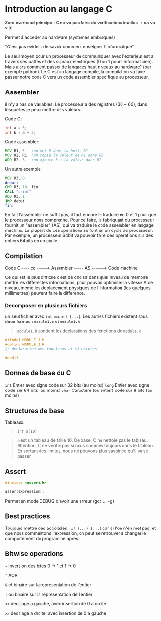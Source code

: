 # Introduction au langage C

Zero overhead principe : C ne va pas faire de verifications inutiles -> ca va vite

Permet d'acceder au hardware (systemes embarques)

"C'est pas evident de savoir comment enseigner l'informatique"

Le seul moyen pour un processeur de communiquer avec l'exterieur est a travers ses pattes et des signaux electriques (0 ou 1 pour l'informaticien).
Mais alors comment passer de langages haut niveaux au hardware? (par exemple python). Le C est un langage compile, la compilation va faire passer notre code
C vers un code assembler specifique au processeur.

## Assembler

il n'y a pas de variables. Le processeur a des registres (30 ~ 60), dans lesquelles je peux mettre des valeurs.

Code C :
```C
int a = 5;
int b = a + 3;
```

Code assembler:
```asm
MOV R1, 5	;on met 5 dans la boite R1
MOV R2, R1	;on copie la valeur de R1 dans R2
ADD R2, 3	;on ajoute 3 a la valeur dans R2
```
Un autre exemple:
```asm
MOV R3, 0
debut:
CMP R3, 10, fin
CALL "print"
ADD R3, 1
JMP debut
fin:
```

En fait l'assembler ne suffit pas, il faut encore le traduire en 0 et 1 pour que le processeur nous comprenne.
Pour ce faire, le fabriquant du processeur fournit un "assembler" (AS), qui va traduire le code assembler en langage machine.
La plupart de ces operations se font en un cycle de processeur. Par exemple, un processeur 64bit va pouvoir faire des operations sur des
entiers 64bits en un cycle.

## Compilation

Code C  ---- cc ---->	Assembler   ----- AS ----->	Code machine

Ce qui est le plus difficile c'est de choisir dans quel niveau de memoire mettre les differentes informations, pour pouvoir optimiser la vitesse
A ce niveau, meme les deplacement physiques de l'information (les quelques millimettres) peuvent faire la difference.

### Decomposer en plusieurs fichiers

un seul fichier avec `int main() {...}`. Les autres fichiers existent sous deux formes : `module1.c` et `module1.h`
>`module1.h` contient les declarations des fonctions de `module.c`
>
```C
#ifndef MODULE_1_H
#define MODULE_1_H
// declaration des fonctions et structures

#endif
```


## Donnes de base du C

`int` Entier avec signe code sur 32 bits (au moins)
`long` Entier avec signe code sur 64 bits (au moins)
`char` Caractere (ou entier) code sur 8 bits (au moins)

## Structures de base

Tableaux:
> `int a[10]`

>`a` est un tableau de taille 10. De base, C ne nettoie pas le tableau. Attention, C ne verifie pas si nous sommes toujours dans le tableau. En sortant des limites, nous ne pouvons plus savoir ce qu'il va se passer

## Assert

```C
#include <assert.h>

asser(expression);
```
Permet en mode DEBUG d'avoir une erreur (gcc ... -g)

## Best practices

Toujours mettre des accolades : `if (...) {...}` car si l'on n'en met pas, et que nous commentons l'expression, on peut se retrouver
a changer le comportement du programme apres.

## Bitwise operations

`~` inversion des bites 0 -> 1 et 1 -> 0

`^` XOR

`&` et binaire sur la representation de l'entier

`|` ou binaire sur la representation de l'entier

`<<` decalage a gauche, avec insertion de 0 a droite

`>>` decalage a droite, avec insertion de 0 a gauche
